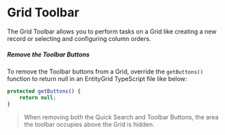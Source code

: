 # Grid Toolbar

The Grid Toolbar allows you to perform tasks on a Grid like creating a new record or selecting and configuring column orders.



##### Remove the Toolbar Buttons

To remove the Toolbar buttons from a Grid, override the `getButtons()` function to return null in an EntityGrid TypeScript file like below:

```js
protected getButtons() {
    return null;
}
```

> When removing both the Quick Search and Toolbar Buttons, the area the toolbar occupies above the Grid is hidden.



